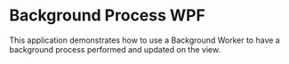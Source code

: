 ﻿# Background Process WPF
This application demonstrates how to use a Background Worker to have a background process performed and updated on the view.